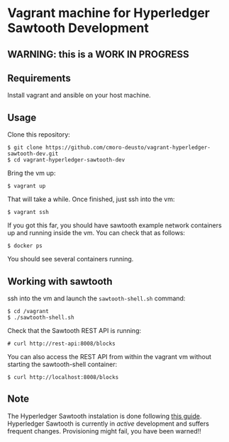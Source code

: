 # Vagrant machine for Hyperledger Sawtooth Development

## WARNING: this is a WORK IN PROGRESS

## Requirements
Install vagrant and ansible on your host machine.

## Usage
Clone this repository:
```
$ git clone https://github.com/cmoro-deusto/vagrant-hyperledger-sawtooth-dev.git
$ cd vagrant-hyperledger-sawtooth-dev
```
Bring the vm up:
```
$ vagrant up
```
That will take a while. Once finished, just ssh into the vm:
```
$ vagrant ssh
```
If you got this far, you should have sawtooth example network containers up and running inside the vm. You can check that as follows:
```
$ docker ps
```
You should see several containers running.

## Working with sawtooth
ssh into the vm and launch the `sawtooth-shell.sh` command:
```
$ cd /vagrant
$ ./sawtooth-shell.sh
```
Check that the Sawtooth REST API is running:
```
# curl http://rest-api:8008/blocks
```
You can also access the REST API from within the vagrant vm without starting the sawtooth-shell container:
```
$ curl http://localhost:8008/blocks
```

## Note
The Hyperledger Sawtooth instalation is done following [this guide](https://sawtooth.hyperledger.org/docs/core/releases/latest/app_developers_guide/docker.html). Hyperledger Sawtooth is currently in _active_ development and suffers frequent changes. Provisioning might fail, you have been warned!!
